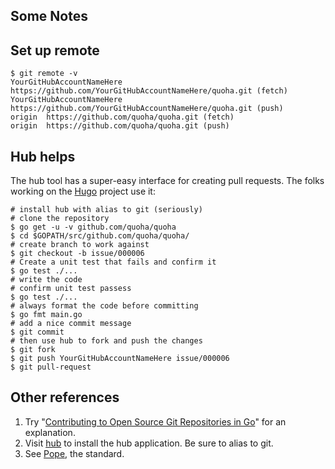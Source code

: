 Some Notes
----------

Set up remote
-------------
```
$ git remote -v
YourGitHubAccountNameHere	https://github.com/YourGitHubAccountNameHere/quoha.git (fetch)
YourGitHubAccountNameHere	https://github.com/YourGitHubAccountNameHere/quoha.git (push)
origin	https://github.com/quoha/quoha.git (fetch)
origin	https://github.com/quoha/quoha.git (push)
```

Hub helps
---------

The hub tool has a super-easy interface for creating pull requests. The folks
working on the [Hugo](https://discuss.gohugo.io/t/hugo-development-how-to-contribute-code/2374)
project use it:

```
# install hub with alias to git (seriously)
# clone the repository
$ go get -u -v github.com/quoha/quoha
$ cd $GOPATH/src/github.com/quoha/quoha/
# create branch to work against
$ git checkout -b issue/000006
# Create a unit test that fails and confirm it
$ go test ./...
# write the code
# confirm unit test passess
$ go test ./...
# always format the code before committing
$ go fmt main.go
# add a nice commit message
$ git commit
# then use hub to fork and push the changes
$ git fork
$ git push YourGitHubAccountNameHere issue/000006
$ git pull-request
```

Other references
----------------

1. Try "[Contributing to Open Source Git Repositories in Go](https://splice.com/blog/contributing-open-source-git-repositories-go/)" for an explanation.
2. Visit [hub](https://hub.github.com/) to install the hub application. Be sure to alias to git.
3. See [Pope](http://tbaggery.com/2008/04/19/a-note-about-git-commit-messages.html), the standard.
